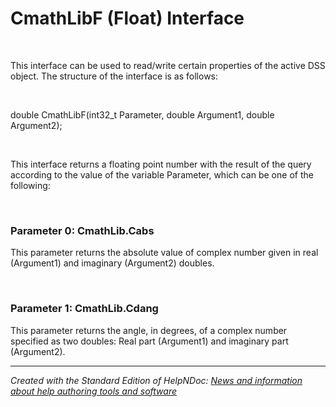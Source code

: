 # CmathLibF (Float) Interface

&nbsp;

This interface can be used to read/write certain properties of the active DSS object. The structure of the interface is as follows:

&nbsp;

double CmathLibF(int32\_t Parameter, double Argument1, double Argument2);

&nbsp;

This interface returns a floating point number with the result of the query according to the value of the variable Parameter, which can be one of the following:

&nbsp;

### Parameter 0: CmathLib.Cabs

This parameter returns the absolute value of complex number given in real (Argument1) and imaginary (Argument2) doubles.

&nbsp;

### Parameter 1: CmathLib.Cdang

This parameter returns the angle, in degrees, of a complex number specified as two doubles: Real part (Argument1) and imaginary part (Argument2).


***
_Created with the Standard Edition of HelpNDoc: [News and information about help authoring tools and software](<https://www.helpauthoringsoftware.com>)_
